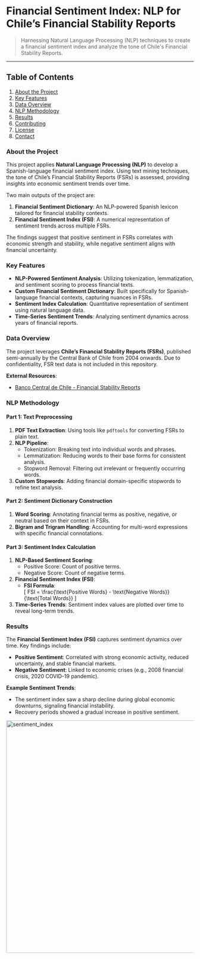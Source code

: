 # Financial Sentiment Index: NLP for Chile’s Financial Stability Reports

> Harnessing Natural Language Processing (NLP) techniques to create a financial sentiment index and analyze the tone of Chile's Financial Stability Reports.

---

## Table of Contents

1. [About the Project](#about-the-project)
2. [Key Features](#key-features)
3. [Data Overview](#data-overview)
4. [NLP Methodology](#nlp-methodology)
5. [Results](#results)
6. [Contributing](#contributing)
7. [License](#license)
8. [Contact](#contact)


### About the Project

This project applies **Natural Language Processing (NLP)** to develop a Spanish-language financial sentiment index. Using text mining techniques, the tone of Chile’s Financial Stability Reports (FSRs) is assessed, providing insights into economic sentiment trends over time.

Two main outputs of the project are:
1. **Financial Sentiment Dictionary**: An NLP-powered Spanish lexicon tailored for financial stability contexts.
2. **Financial Sentiment Index (FSI)**: A numerical representation of sentiment trends across multiple FSRs.

The findings suggest that positive sentiment in FSRs correlates with economic strength and stability, while negative sentiment aligns with financial uncertainty.


### Key Features

- **NLP-Powered Sentiment Analysis**: Utilizing tokenization, lemmatization, and sentiment scoring to process financial texts.
- **Custom Financial Sentiment Dictionary**: Built specifically for Spanish-language financial contexts, capturing nuances in FSRs.
- **Sentiment Index Calculation**: Quantitative representation of sentiment using natural language data.
- **Time-Series Sentiment Trends**: Analyzing sentiment dynamics across years of financial reports.

### Data Overview

The project leverages **Chile’s Financial Stability Reports (FSRs)**, published semi-annually by the Central Bank of Chile from 2004 onwards. Due to confidentiality, FSR text data is not included in this repository.

**External Resources**:
- [Banco Central de Chile - Financial Stability Reports](https://www.bcentral.cl)


### NLP Methodology

#### Part 1: Text Preprocessing
1. **PDF Text Extraction**: Using tools like `pdftools` for converting FSRs to plain text.
2. **NLP Pipeline**:
   - Tokenization: Breaking text into individual words and phrases.
   - Lemmatization: Reducing words to their base forms for consistent analysis.
   - Stopword Removal: Filtering out irrelevant or frequently occurring words.
3. **Custom Stopwords**: Adding financial domain-specific stopwords to refine text analysis.

#### Part 2: Sentiment Dictionary Construction
1. **Word Scoring**: Annotating financial terms as positive, negative, or neutral based on their context in FSRs.
2. **Bigram and Trigram Handling**: Accounting for multi-word expressions with specific financial connotations.

#### Part 3: Sentiment Index Calculation
1. **NLP-Based Sentiment Scoring**:
   - Positive Score: Count of positive terms.
   - Negative Score: Count of negative terms.
2. **Financial Sentiment Index (FSI)**:
   - **FSI Formula**:  
     \[
     FSI = \frac{\text{Positive Words} - \text{Negative Words}}{\text{Total Words}}
     \]
3. **Time-Series Trends**: Sentiment index values are plotted over time to reveal long-term trends.


### Results

The **Financial Sentiment Index (FSI)** captures sentiment dynamics over time. Key findings include:

- **Positive Sentiment**: Correlated with strong economic activity, reduced uncertainty, and stable financial markets.
- **Negative Sentiment**: Linked to economic crises (e.g., 2008 financial crisis, 2020 COVID-19 pandemic).

**Example Sentiment Trends**:
- The sentiment index saw a sharp decline during global economic downturns, signaling financial instability.
- Recovery periods showed a gradual increase in positive sentiment.

<img width="623" alt="sentiment_index" src="https://github.com/user-attachments/assets/cc60c8c5-3c42-4fe5-a004-8a23820c4eb8">
